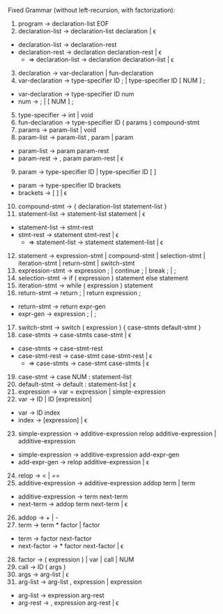Fixed Grammar (without left-recursion, with factorization):
1. program -> declaration-list EOF
2. declaration-list -> declaration-list declaration | ϵ
  * declaration-list -> declaration-rest
  * declaration-rest -> declaration declaration-rest | ϵ
    * => declaration-list -> declaration declaration-list | ϵ
3. declaration -> var-declaration | fun-declaration
4. var-declaration -> type-specifier ID ; | type-specifier ID [ NUM ] ;
  * var-declaration -> type-specifier ID num
  * num -> ; | [ NUM ] ;	
5. type-specifier -> int | void
6. fun-declaration -> type-specifier ID ( params ) compound-stmt
7. params -> param-list | void
8. param-list -> param-list , param | param
  * param-list -> param param-rest
  * param-rest -> , param param-rest | ϵ
9. param -> type-specifier ID | type-specifier ID [ ]
  * param -> type-specifier ID brackets
  * brackets -> [ ] | ϵ
10. compound-stmt -> { declaration-list statement-list }
11. statement-list -> statement-list statement | ϵ
  * statement-list -> stmt-rest
  * stmt-rest -> statement stmt-rest | ϵ
    * => statement-list -> statement statement-list | ϵ
12. statement -> expression-stmt | compound-stmt | selection-stmt | iteration-stmt |
return-stmt | switch-stmt
13. expression-stmt -> expression ; | continue ; | break ; | ;
14. selection-stmt -> if ( expression ) statement else statement
15. iteration-stmt -> while ( expression ) statement
16. return-stmt -> return ; | return expression ;
  * return-stmt -> return expr-gen
  * expr-gen -> expression ; | ;
17. switch-stmt -> switch ( expression ) { case-stmts default-stmt }
18. case-stmts -> case-stmts case-stmt | ϵ
  * case-stmts -> case-stmt-rest
  * case-stmt-rest -> case-stmt case-stmt-rest | ϵ
    * => case-stmts -> case-stmt case-stmts | ϵ
19. case-stmt -> case NUM : statement-list
20. default-stmt -> default : statement-list | ϵ
21. expression -> var = expression | simple-expression
22. var -> ID | ID [expression]
  * var -> ID index
  * index -> [expression] | ϵ
23. simple-expression -> additive-expression relop additive-expression | additive-expression
  * simple-expression -> additive-expression add-expr-gen
  * add-expr-gen -> relop additive-expression | ϵ
24. relop -> < | ==
25. additive-expression -> additive-expression addop term | term
  * additive-expression -> term next-term
  * next-term -> addop term next-term | ϵ
26. addop -> + | -
27. term -> term * factor | factor
  * term -> factor next-factor
  * next-factor -> * factor next-factor | ϵ
28. factor -> ( expression ) | var | call | NUM
29. call -> ID ( args )
30. args -> arg-list | ϵ
31. arg-list -> arg-list , expression | expression
  * arg-list -> expression arg-rest
  * arg-rest -> , expression arg-rest | ϵ
